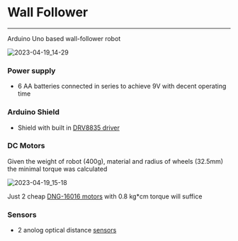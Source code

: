 # Wall Follower
---
Arduino Uno based wall-follower robot

![2023-04-19_14-29](https://user-images.githubusercontent.com/77029165/233075361-f7e812b8-99c4-4b1b-a623-f74817de1faa.png)


### Power supply
- 6 AA batteries connected in series to achieve 9V with decent operating time

### Arduino Shield
- Shield with built in [DRV8835 driver](https://botland.store/arduino-shield-motor-controllers/2671-drv8835-dual-2-channel-motor-driver-11v12-a-shield-for-arduino-pololu-2511-5903351244848.html)

### DC Motors
Given the weight of robot (400g), material and radius of wheels (32.5mm)
the minimal torque was calculated

![2023-04-19_15-18](https://user-images.githubusercontent.com/77029165/233096668-f3187669-8325-40c9-9329-4dbdff317f40.png)

Just 2 cheap [DNG-16016 motors](https://botland.store/geared-dc-angle-motors/16016-dc-motor-with-148-gear-3-6v-with-double-sided-shaft-200rpm-5904422344078.html) with 0.8 kg\*cm torque will suffice

### Sensors
- 2 anolog optical distance [sensors](https://botland.store/analog-distance-sensors/29-sharp-gp2y0a21yk0f-analog-distance-sensor-10-80cm-5904422304713.html)
